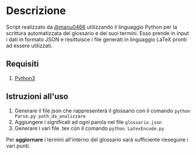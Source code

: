 # Descrizione
Script realizzato da [@manu0466](https://github.com/orgs/NPE-Developers/people/manu0466) utilizzando il linguaggio Python per la scrittura 
automatizzata del glossario e dei suoi termini. Esso prende in input i dati in formato JSON e
resittuisce i file generati in linguaggio LaTeX pronti ad essere utilizzati.

## Requisiti
1. [Python3](http://www.python.it/download/)


## Istruzioni all'uso
1. Generare il file json che rappresenterà il glossario con il comando `python Parse.py path_da_analizzare`  
2. Aggiungere i significati ad ogni parola nel file `glossario.json`
3. Generare i vari file .tex con il comando `python LatexEncode.py`

Per **aggiornare** i termini all'interno del glossario sarà sufficiente rieseguire i vari punti.
